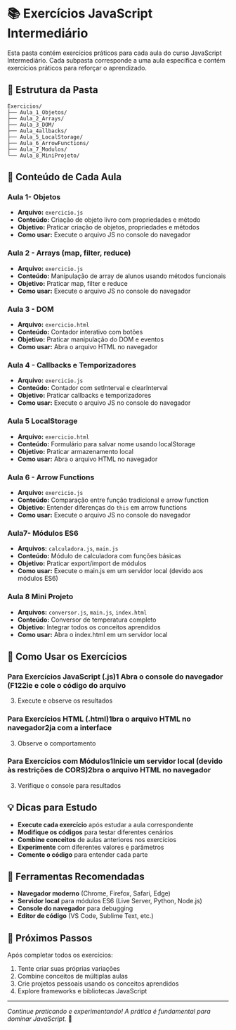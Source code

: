 # 📚 Exercícios JavaScript Intermediário

Esta pasta contém exercícios práticos para cada aula do curso JavaScript Intermediário. Cada subpasta corresponde a uma aula específica e contém exercícios práticos para reforçar o aprendizado.

## 📁 Estrutura da Pasta

```
Exercicios/
├── Aula_1_Objetos/
├── Aula_2_Arrays/
├── Aula_3_DOM/
├── Aula_4allbacks/
├── Aula_5_LocalStorage/
├── Aula_6_ArrowFunctions/
├── Aula_7_Modulos/
└── Aula_8_MiniProjeto/
```

## 🎯 Conteúdo de Cada Aula

### Aula 1- Objetos
- **Arquivo:** `exercicio.js`
- **Conteúdo:** Criação de objeto livro com propriedades e método
- **Objetivo:** Praticar criação de objetos, propriedades e métodos
- **Como usar:** Execute o arquivo JS no console do navegador

### Aula 2 - Arrays (map, filter, reduce)
- **Arquivo:** `exercicio.js`
- **Conteúdo:** Manipulação de array de alunos usando métodos funcionais
- **Objetivo:** Praticar map, filter e reduce
- **Como usar:** Execute o arquivo JS no console do navegador

### Aula 3 - DOM
- **Arquivo:** `exercicio.html`
- **Conteúdo:** Contador interativo com botões
- **Objetivo:** Praticar manipulação do DOM e eventos
- **Como usar:** Abra o arquivo HTML no navegador

### Aula 4 - Callbacks e Temporizadores
- **Arquivo:** `exercicio.js`
- **Conteúdo:** Contador com setInterval e clearInterval
- **Objetivo:** Praticar callbacks e temporizadores
- **Como usar:** Execute o arquivo JS no console do navegador

### Aula 5 LocalStorage
- **Arquivo:** `exercicio.html`
- **Conteúdo:** Formulário para salvar nome usando localStorage
- **Objetivo:** Praticar armazenamento local
- **Como usar:** Abra o arquivo HTML no navegador

### Aula 6 - Arrow Functions
- **Arquivo:** `exercicio.js`
- **Conteúdo:** Comparação entre função tradicional e arrow function
- **Objetivo:** Entender diferenças do `this` em arrow functions
- **Como usar:** Execute o arquivo JS no console do navegador

### Aula7- Módulos ES6
- **Arquivos:** `calculadora.js`, `main.js`
- **Conteúdo:** Módulo de calculadora com funções básicas
- **Objetivo:** Praticar export/import de módulos
- **Como usar:** Execute o main.js em um servidor local (devido aos módulos ES6)

### Aula 8 Mini Projeto
- **Arquivos:** `conversor.js`, `main.js`, `index.html`
- **Conteúdo:** Conversor de temperatura completo
- **Objetivo:** Integrar todos os conceitos aprendidos
- **Como usar:** Abra o index.html em um servidor local

## 🚀 Como Usar os Exercícios

### Para Exercícios JavaScript (.js)1 Abra o console do navegador (F122ie e cole o código do arquivo
3. Execute e observe os resultados

### Para Exercícios HTML (.html)1bra o arquivo HTML no navegador2ja com a interface
3. Observe o comportamento

### Para Exercícios com Módulos1Inicie um servidor local (devido às restrições de CORS)2bra o arquivo HTML no navegador
3. Verifique o console para resultados

## 💡 Dicas para Estudo

- **Execute cada exercício** após estudar a aula correspondente
- **Modifique os códigos** para testar diferentes cenários
- **Combine conceitos** de aulas anteriores nos exercícios
- **Experimente** com diferentes valores e parâmetros
- **Comente o código** para entender cada parte

## 🔧 Ferramentas Recomendadas

- **Navegador moderno** (Chrome, Firefox, Safari, Edge)
- **Servidor local** para módulos ES6 (Live Server, Python, Node.js)
- **Console do navegador** para debugging
- **Editor de código** (VS Code, Sublime Text, etc.)

## 📝 Próximos Passos

Após completar todos os exercícios:
1. Tente criar suas próprias variações
2. Combine conceitos de múltiplas aulas
3. Crie projetos pessoais usando os conceitos aprendidos
4. Explore frameworks e bibliotecas JavaScript

---

*Continue praticando e experimentando! A prática é fundamental para dominar JavaScript.* 🚀 